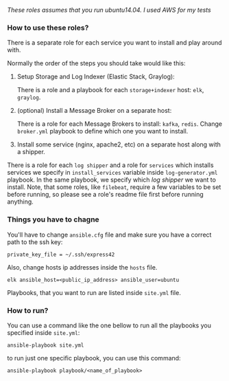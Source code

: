 _These roles assumes that you run ubuntu14.04. I used AWS for my tests_

### How to use these roles?

There is a separate role for each service you want to install and play around with.

Normally the order of the steps you should take would like this:  
1. Setup Storage and Log Indexer (Elastic Stack, Graylog):

    There is a role and a playbook for each ```storage+indexer``` host: ```elk```, ```graylog```.

2. (optional) Install a Message Broker on a separate host:

    There is a role for each Message Brokers to install: ```kafka```, ```redis```. Change ```broker.yml``` playbook to define which one you want to install.
3. Install some service (nginx, apache2, etc) on a separate host along with a shipper.

  There is a role for each ```log shipper``` and a role for ```services``` which installs services we specify in ```install_services``` variable inside ```log-generator.yml``` playbook. In the same playbook, we specify which _log shipper_ we want to install. Note, that some roles, like ```filebeat```, require a few variables to be set before running, so please see a role's readme file first before running anything.


### Things you have to chagne

You'll have to change ```ansible.cfg``` file and make sure you have a correct path to the ssh key:
```
private_key_file = ~/.ssh/express42
```

Also, change hosts ip addresses inside the ```hosts``` file.
```
elk ansible_host=<public_ip_address> ansible_user=ubuntu
```

Playbooks, that you want to run are listed inside ```site.yml``` file.

### How to run?

You can use a command like the one bellow to run all the playbooks you specified inside ```site.yml```:
```
ansible-playbook site.yml
```

to run just one specific playbook, you can use this command:

```
ansible-playbook playbook/<name_of_playbook>
```
